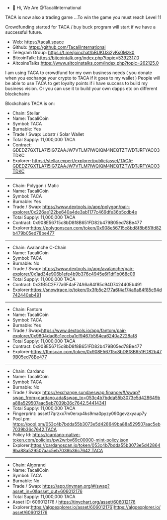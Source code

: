 - 👋 Hi, We Are @TacaliInternational

TACA is now also a trading game ...To win the game you must reach Level 11

Crowdfunding started for TACA / buy buck program will start if we have a successful future.

- Web: https://tacali.space
- Github: https://github.com/TacaliInternational
- Telegram Group: https://t.me/joinchat/bBUKU3i2yKs0Mzk0
- BitcoinTalk: https://bitcointalk.org/index.php?topic=5392317.0
- AltcoinsTalks:https://www.altcoinstalks.com/index.php?topic=262125.0




I am using TACA to crowdfund for my own business needs ( you donate when you exchange your crypto to TACA if it goes to my wallet )
People will be able to use TACA to get loyalty points if i have success to build my business vision. 
Or you can use it to build your own dapps etc on different blockchains

Blockchains TACA is on:

- Chain: Stellar
- Name: TacaliCoin
- Symbol: TACA
- Burnable: Yes
- Trade / Swap: Lobstr / Solar Wallet
- Total Supply: 11,000,000 TACA
- Contract: GDEDZ7GXTLA7I5IG7ZAAJW7VTLM7IWQIQM4NEQTZTWDTJRFYACO3TDKC
- Explorer: https://stellar.expert/explorer/public/asset/TACA-GDEDZ7GXTLA7I5IG7ZAAJW7VTLM7IWQIQM4NEQTZTWDTJRFYACO3TDKC
--------------------------------------------------------------------------------

- Chain: Polygon / Matic
- Name: TacaliCoin
- Symbol: TACA
- Burnable: Yes
- Trade / Swap: https://www.dextools.io/app/polygon/pair-explorer/0x226ae122be640a4de3ab1177c469dfe36b5cdb4e
- Total Supply: 11,000,000 TACA
- Contract: 0x908E56715c8bD8f8B651FD82b479B05ed78Be477
- Explorer:https://polygonscan.com/token/0x908e56715c8bd8f8b651fd82b479b05ed78be477
--------------------------------------------------------------------------------

- Chain: Avalanche C-Chain
- Name: TacaliCoin
- Symbol: TACA
- Burnable: No
- Trade / Swap: https://www.dextools.io/app/avalanche/pair-explorer/0x1ad34e906b1efe4b9b376c4945e6f1df1b068c09
- Total Supply: 11,000,000 TACA
- Contract: 0x3fB5C2F77a6F4aF74A6a84f85c94D742440Eb491
- Explorer:https://snowtrace.io/token/0x3fb5c2f77a6f4af74a6a84f85c94d742440eb491
--------------------------------------------------------------------------------

- Chain: Fantom
- Name: TacaliCoin
- Symbol: TACA
- Burnable: Yes
- Trade / Swap:https://www.dextools.io/app/fantom/pair-explorer/0x9804dad6c1eccba1cf9467b564ea6240a2228af8
- Total Supply: 11,000,000 TACA
- Contract: 0x908E56715c8bD8f8B651FD82b479B05ed78Be477
- Explorer:https://ftmscan.com/token/0x908E56715c8bD8f8B651FD82b479B05ed78Be477
--------------------------------------------------------------------------------

- Chain: Cardano
- Name: TacaliCoin
- Symbol: TACA
- Burnable: No
- Trade / Swap: https://exchange.sundaeswap.finance/#/swap?swap_from=cardano.ada&swap_to=053c4b7bdda55b3073e5d428649ba88a529507aac5eb7039b36c7642.54414341
- Total Supply: 11,000,000 TACA
- Fingerprint: asset17qrzxx7m0erxp4ks9ma0pyzy090gevzxyaup7y
- Pool.pm: https://pool.pm/053c4b7bdda55b3073e5d428649ba88a529507aac5eb7039b36c7642.TACA
- Policy Id: https://cardano-native-token.com/policies/pw2wrbv69c00000-mint-policy.json
- Explorer:https://cardanoscan.io/token/053c4b7bdda55b3073e5d428649ba88a529507aac5eb7039b36c7642.TACA
--------------------------------------------------------------------------------

- Chain: Algorand
- Name: TacaliCoin
- Symbol: TACA
- Burnable: No
- Trade / Swap: https://app.tinyman.org/#/swap?asset_in=0&asset_out=606012176
- Total Supply: 11,000,000 TACA
- Asset ID: 606012176 / https://tinychart.org/asset/606012176
- Explorer:https://algoexplorer.io/asset/606012176]https://algoexplorer.io/asset/606012176




<!---
TacaliInternational/TacaliInternational is a ✨ special ✨ repository because its `README.md` (this file) appears on your GitHub profile.
You can click the Preview link to take a look at your changes.
--->
